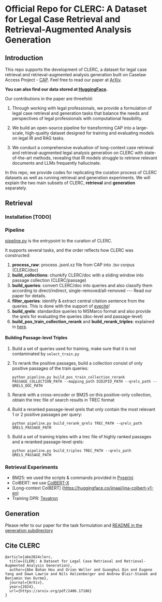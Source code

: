 # Official Repo for CLERC: A Dataset for Legal Case Retrieval and Retrieval-Augmented Analysis Generation

## Introduction
This repo supports the development of CLERC, a dataset for legal case retrieval and retrieval-augmented analysis generation built on Caselaw Access Project - [CAP](https://case.law). Feel free to read our paper at [ArXiv](https://arxiv.org/pdf/2406.17186).

**You can also find our data stored at [HuggingFace](https://huggingface.co/datasets/jhu-clsp/CLERC/).**

Our contributions in the paper are threefold:
1. Through working with legal professionals, we provide a formulation of legal case retrieval and generation tasks that balance the needs and perspectives of legal professionals with computational feasibility.

2. We build an open-source pipeline for transforming CAP into a large-scale, high-quality dataset designed for training and evaluating models on legal IR and RAG tasks.

3. We conduct a comprehensive evaluation of long-context case retrieval and retrieval-augmented legal analysis generation on CLERC with state-of-the-art methods, revealing that IR models struggle to retrieve relevant documents and LLMs frequently hallucinate.

In this repo, we provide codes for replicating the curation process of CLERC datasets as well as running retrieval and generation experiments. We will explain the two main subsets of CLERC, **retrieval** and **generation** separately.

## Retrieval

### Installation [TODO]

### Pipeline
[pipeline.py](https://github.com/bohanhou14/CLERC/blob/main/retrieval/src/pipeline.py) is the entrypoint to the curation of CLERC.

It supports several tasks, and the order reflects how CLERC was constructed:
1. **process_raw**: process .jsonl.xz file from CAP into .tsv corpus (CLERC/doc)
2. **build_collections**: chunkify CLERC/doc with a sliding window into passage collection (CLERC/passage)
3. **build_queries**: convert CLERC/doc into queries and also classify them according to direct/indirect, single-removed/all-removed --- Read our paper for details.
4. **filter_queries**: identify & extract central citation sentence from the queries. This is done with the support of [eyecite](https://github.com/freelawproject/eyecite)!
5. **build_qrels**: standardize queries to MSMarco format and also provide the qrels for evaluating the queries (doc-level and passage-level)
6. **build_pos_train_collection_rerank** and **build_rerank_triples**: explained in [here](#Building-Passage-level-Triples). 

#### Building Passage-level Triples
1. Build a set of queries used for training, make sure that it is not contaminated by `select_train.py`
2. To rerank the positive passages, build a collection consist of only positive passages of the train queries:
   
   `python pipeline.py build_pos_train_collection_rerank PASSAGE_COLLECTION_PATH --mapping_path DID2PID_PATH --qrels_path --QRELS_DOC_PATH`
4. Rerank with a cross-encoder or BM25 on this positive-only collection, obtain the trec file of search results in TREC format
5. Build a reranked passage-level qrels that only contain the most relevant 1 or 2 positive passages per query:
   
   `python pipeline.py build_rerank_qrels TREC_PATH --qrels_path QRELS_PASSAGE_PATH`
7. Build a set of training triples with a trec file of highly ranked passages and a reranked passage-level qrels:
   
   `python pipeline.py build_triples TREC_PATH --qrels_path QRELS_PASSAGE_PATH`

### Retrieval Experiments
- BM25: we used the scripts & commands provided in [Pyserini](https://github.com/castorini/pyserini)
- ColBERT: we use [ColBERT-X](https://github.com/hltcoe/ColBERT-X)
- [Long-context ColBERT] (https://huggingface.co/jinaai/jina-colbert-v1-en)
- Training DPR: [Tevatron](https://github.com/texttron/tevatron)
## Generation
Please refer to our paper for the task formulation and [README in the generation subdirectory](https://github.com/bohanhou14/CLERC/blob/main/generation/README.md)
## Cite CLERC
```
@article{abe2024clerc,
  title={CLERC: A Dataset for Legal Case Retrieval and Retrieval-Augmented Analysis Generation},
  author={Abe Bohan Hou and Orion Weller and Guanghui Qin and Eugene Yang and Dawn Lawrie and Nils Holzenberger and Andrew Blair-Stanek and Benjamin Van Durme},
  journal={ArXiv},
  year={2024},
  url={https://arxiv.org/pdf/2406.17186}
}
```




